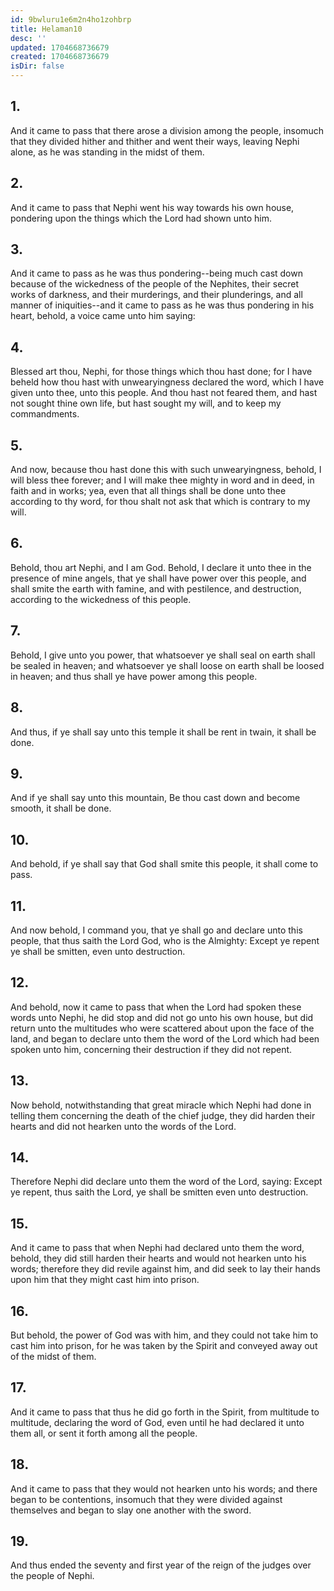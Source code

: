 ```yaml
---
id: 9bwluru1e6m2n4ho1zohbrp
title: Helaman10
desc: ''
updated: 1704668736679
created: 1704668736679
isDir: false
---
```

## 1.
And it came to pass that there arose a division among the people, insomuch that they divided hither and thither and went their ways, leaving Nephi alone, as he was standing in the midst of them.
## 2.
And it came to pass that Nephi went his way towards his own house, pondering upon the things which the Lord had shown unto him.
## 3.
And it came to pass as he was thus pondering--being much cast down because of the wickedness of the people of the Nephites, their secret works of darkness, and their murderings, and their plunderings, and all manner of iniquities--and it came to pass as he was thus pondering in his heart, behold, a voice came unto him saying:
## 4.
Blessed art thou, Nephi, for those things which thou hast done; for I have beheld how thou hast with unwearyingness declared the word, which I have given unto thee, unto this people. And thou hast not feared them, and hast not sought thine own life, but hast sought my will, and to keep my commandments.
## 5.
And now, because thou hast done this with such unwearyingness, behold, I will bless thee forever; and I will make thee mighty in word and in deed, in faith and in works; yea, even that all things shall be done unto thee according to thy word, for thou shalt not ask that which is contrary to my will.
## 6.
Behold, thou art Nephi, and I am God. Behold, I declare it unto thee in the presence of mine angels, that ye shall have power over this people, and shall smite the earth with famine, and with pestilence, and destruction, according to the wickedness of this people.
## 7.
Behold, I give unto you power, that whatsoever ye shall seal on earth shall be sealed in heaven; and whatsoever ye shall loose on earth shall be loosed in heaven; and thus shall ye have power among this people.
## 8.
And thus, if ye shall say unto this temple it shall be rent in twain, it shall be done.
## 9.
And if ye shall say unto this mountain, Be thou cast down and become smooth, it shall be done.
## 10.
And behold, if ye shall say that God shall smite this people, it shall come to pass.
## 11.
And now behold, I command you, that ye shall go and declare unto this people, that thus saith the Lord God, who is the Almighty: Except ye repent ye shall be smitten, even unto destruction.
## 12.
And behold, now it came to pass that when the Lord had spoken these words unto Nephi, he did stop and did not go unto his own house, but did return unto the multitudes who were scattered about upon the face of the land, and began to declare unto them the word of the Lord which had been spoken unto him, concerning their destruction if they did not repent.
## 13.
Now behold, notwithstanding that great miracle which Nephi had done in telling them concerning the death of the chief judge, they did harden their hearts and did not hearken unto the words of the Lord.
## 14.
Therefore Nephi did declare unto them the word of the Lord, saying: Except ye repent, thus saith the Lord, ye shall be smitten even unto destruction.
## 15.
And it came to pass that when Nephi had declared unto them the word, behold, they did still harden their hearts and would not hearken unto his words; therefore they did revile against him, and did seek to lay their hands upon him that they might cast him into prison.
## 16.
But behold, the power of God was with him, and they could not take him to cast him into prison, for he was taken by the Spirit and conveyed away out of the midst of them.
## 17.
And it came to pass that thus he did go forth in the Spirit, from multitude to multitude, declaring the word of God, even until he had declared it unto them all, or sent it forth among all the people.
## 18.
And it came to pass that they would not hearken unto his words; and there began to be contentions, insomuch that they were divided against themselves and began to slay one another with the sword.
## 19.
And thus ended the seventy and first year of the reign of the judges over the people of Nephi.
